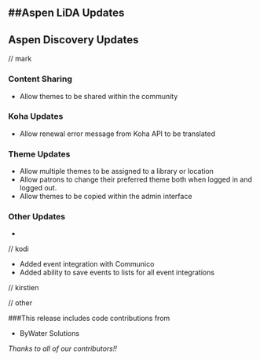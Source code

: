 ##Aspen LiDA Updates
- 

## Aspen Discovery Updates
// mark
### Content Sharing
- Allow themes to be shared within the community

### Koha Updates
- Allow renewal error message from Koha API to be translated

### Theme Updates
- Allow multiple themes to be assigned to a library or location
- Allow patrons to change their preferred theme both when logged in and logged out.
- Allow themes to be copied within the admin interface


### Other Updates
- 

// kodi
- Added event integration with Communico
- Added ability to save events to lists for all event integrations

// kirstien

// other

###This release includes code contributions from
- ByWater Solutions

_Thanks to all of our contributors!!_